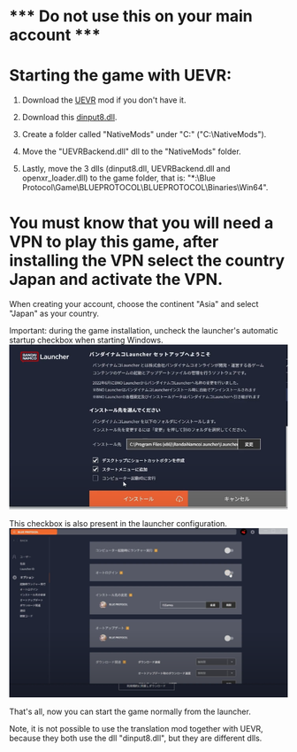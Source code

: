 # *** Do not use this on your main account ***
# Starting the game with UEVR:

1. Download the [UEVR](https://github.com/praydog/UEVR/releases) mod if you don't have it.

3. Download this [dinput8.dll](https://github.com/mirudo2/BP-UEVR/archive/refs/heads/main.zip).

4. Create a folder called "NativeMods" under "C:\" ("C:\NativeMods").

5. Move the "UEVRBackend.dll" dll to the "NativeMods" folder.

6. Lastly, move the 3 dlls (dinput8.dll, UEVRBackend.dll and openxr_loader.dll) to the game folder, that is: "*:\Blue Protocol\Game\BLUEPROTOCOL\BLUEPROTOCOL\Binaries\Win64".

# You must know that you will need a VPN to play this game, after installing the VPN select the country Japan and activate the VPN.

When creating your account, choose the continent "Asia" and select "Japan" as your country.

Important: during the game installation, uncheck the launcher's automatic startup checkbox when starting Windows.
![img](https://github.com/mirudo2/BP-UEVR/blob/main/img/1.png)

This checkbox is also present in the launcher configuration.
![img](https://github.com/mirudo2/BP-UEVR/blob/main/img/2.png)

That's all, now you can start the game normally from the launcher.

Note, it is not possible to use the translation mod together with UEVR, because they both use the dll "dinput8.dll", but they are different dlls.

